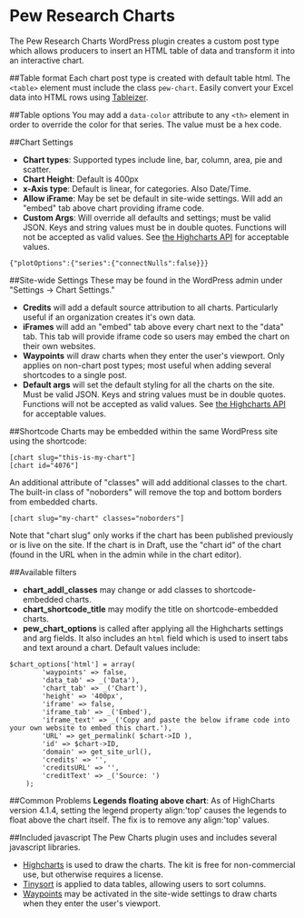 # Pew Research Charts
The Pew Research Charts WordPress plugin creates a custom post type which allows producers to insert an HTML table of data and transform it into an interactive chart.

##Table format
Each chart post type is created with default table html. The `<table>` element must include the class `pew-chart`. Easily convert your Excel data into HTML rows using [Tableizer](http://tableizer.journalistopia.com/).

##Table options
You may add a `data-color` attribute to any `<th>` element in order to override the color for that series. The value must be a hex code.

##Chart Settings
* **Chart types**: Supported types include line, bar, column, area, pie and scatter.
* **Chart Height**: Default is 400px
* **x-Axis type**: Default is linear, for categories. Also Date/Time.
* **Allow iFrame**: May be set be default in site-wide settings. Will add an "embed" tab above chart providing iframe code.
* **Custom Args**: Will override all defaults and settings; must be valid JSON. Keys and string values must be in double quotes. Functions will not be accepted as valid values. See [the Highcharts API](http://api.highcharts.com/highcharts) for acceptable values.

```
{"plotOptions":{"series":{"connectNulls":false}}}
```

##Site-wide Settings
These may be found in the WordPress admin under "Settings -> Chart Settings."
* **Credits** will add a default source attribution to all charts. Particularly useful if an organization creates it's own data.
* **iFrames** will add an "embed" tab above every chart next to the "data" tab. This tab will provide iframe code so users may embed the chart on their own websites.
* **Waypoints** will draw charts when they enter the user's viewport. Only applies on non-chart post types; most useful when adding several shortcodes to a single post.
* **Default args** will set the default styling for all the charts on the site. Must be valid JSON. Keys and string values must be in double quotes. Functions will not be accepted as valid values. See [the Highcharts API](http://api.highcharts.com/highcharts) for acceptable values.

##Shortcode
Charts may be embedded within the same WordPress site using the shortcode:

```
[chart slug="this-is-my-chart"]
[chart id="4076"]
```

An additional attribute of "classes" will add additional classes to the chart. The built-in class of "noborders" will remove the top and bottom borders from embedded charts.

```
[chart slug="my-chart" classes="noborders"]
```

Note that "chart slug" only works if the chart has been published previously or is live on the site. If the chart is in Draft, use the "chart id" of the chart (found in the URL when in the admin while in the chart editor).

##Available filters
* **chart_addl_classes** may change or add classes to shortcode-embedded charts.
* **chart_shortcode_title** may modify the title on shortcode-embedded charts.
* **pew_chart_options** is called after applying all the Highcharts settings and arg fields. It also includes an `html` field which is used to insert tabs and text around a chart. Default values include:
```
$chart_options['html'] = array(
		'waypoints' => false,
		'data_tab' => _('Data'),
		'chart_tab' => _('Chart'),
		'height' => '400px',
		'iframe' => false,
		'iframe_tab' => _('Embed'),
		'iframe_text' => _('Copy and paste the below iframe code into your own website to embed this chart.'),
		'URL' => get_permalink( $chart->ID ),
		'id' => $chart->ID,
		'domain' => get_site_url(),
		'credits' => '',
		'creditsURL' => '',
		'creditText' => _('Source: ')
	);
```

##Common Problems
**Legends floating above chart**: As of HighCharts version 4.1.4, setting the legend property align:'top' causes the legends to float above the chart itself. The fix is to remove any align:'top' values.

##Included javascript
The Pew Charts plugin uses and includes several javascript libraries.
* [Highcharts](http://www.highcharts.com/) is used to draw the charts. The kit is free for non-commercial use, but otherwise requires a license.
* [Tinysort](http://tinysort.sjeiti.com/) is applied to data tables, allowing users to sort columns.
* [Waypoints](http://imakewebthings.com/waypoints/) may be activated in the site-wide settings to draw charts when they enter the user's viewport.
